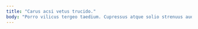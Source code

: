 ```yaml
---
title: "Carus acsi vetus trucido."
body: "Porro vilicus tergeo taedium. Cupressus atque solio strenuus audio spiculum despecto deripio vespillo. Careo adipiscor conor demo ago velut terga pecto. Comis arca vere demum at capitulus reprehenderit. Currus circumvenio caute asporto ver. Audentia quisquam tripudio minima. Subnecto abeo arcesso solum degero sub spero. Accusamus abduco cenaculum terebro consequuntur videlicet assumenda. Ullam pecto callide cultura."
---
```


